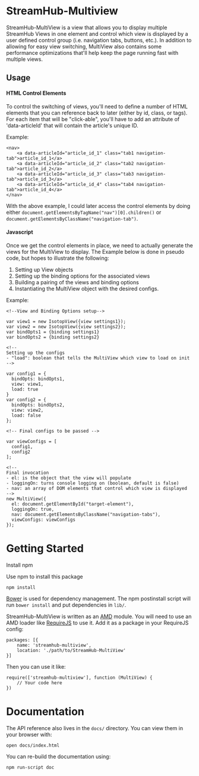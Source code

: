 # StreamHub-Multiview
StreamHub-MultiView is a view that allows you to display multiple StreamHub Views in one element and control which view is displayed by a user defined control group (i.e. navigation tabs, buttons, etc.). In addition to allowing for easy view switching, MultiView also contains some performance optimizations that'll help keep the page running fast with multiple views. 

## Usage

#### HTML Control Elements
To control the switching of views, you'll need to define a number of HTML elements that you can reference back to later (either by id, class, or tags). For each item that will be "click-able", you'll have to add an attribute of 'data-articleId' that will contain the article's unique ID.

Example:
  
    <nav>
        <a data-articleId="article_id_1" class="tab1 navigation-tab">article_id_1</a>
        <a data-articleId="article_id_2" class="tab2 navigation-tab">article_id_2</a>
        <a data-articleId="article_id_3" class="tab3 navigation-tab">article_id_3</a>
        <a data-articleId="article_id_4" class="tab4 navigation-tab">article_id_4</a>
    </nav>

With the above example, I could later access the control elements by doing either `document.getElementsByTagName("nav")[0].children()` or `document.getElementsByClassName("navigation-tab")`.
  
#### Javascript
Once we get the control elements in place, we need to actually generate the views for the MultiView to display. The Example below is done in pseudo code, but hopes to illustrate the following:  

1.  Setting up View objects
2.  Setting up the binding options for the associated views
3.  Building a pairing of the views and binding options
4.  Instantiating the MultiView object with the desired configs.
 
Example:
  
    <!--View and Binding Options setup-->
    
    var view1 = new IsotopView({view settings1});
    var view2 = new IsotopView({view settings2});
    var bindOpts1 = {binding settings1}
    var bindOpts2 = {binding settings2}
    
    <!-- 
    Setting up the configs
    - "load": boolean that tells the MultiView which view to load on init
    -->
    
    var config1 = {
      bindOpts: bindOpts1,
      view: view1,
      load: true
    }
    var config2 = {
      bindOpts: bindOpts2,
      view: view2,
      load: false
    };
    
    <!-- Final configs to be passed -->
     
    var viewConfigs = [
      config1,
      config2
    ];
    
    <!--
    Final invocation
    - el: is the object that the view will populate
    - loggingOn: turns console logging on (boolean, default is false)
    - nav: an array of DOM elements that control which view is displayed
    -->
    new MultiView({
      el: document.getElementById("target-element"),
      loggingOn: true,
      nav: document.getElementsByClassName("navigation-tabs"),
      viewConfigs: viewConfigs
    });

# Getting Started

Install npm

Use npm to install this package

    npm install

[Bower](http://twitter.github.com/bower/) is used for dependency management. The npm postinstall script will run `bower install` and put dependencies in `lib/`.

StreamHub-MultiView is written as an [AMD](http://requirejs.org/docs/whyamd.html) module. You will need to use an AMD loader like [RequireJS](http://requirejs.org/) to use it. Add it as a package in your RequireJS config:

    packages: [{
        name: 'streamhub-multiview',
        location: './path/to/StreamHub-MultiView'
    }]

Then you can use it like:

    require(['streamhub-multiview'], function (MultiView) {
        // Your code here
    })

# Documentation
The API reference also lives in the `docs/` directory. You can view them in your browser with:

    open docs/index.html

You can re-build the documentation using:

    npm run-script doc
